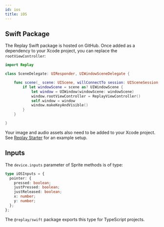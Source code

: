 ```yaml
---
id: ios
title: iOS
---
```


## Swift Package

<!-- TODO: GitHub link -->
The Replay Swift package is hosted on GitHub. Once added as a dependency to your Xcode project, you can replace the `rootViewController`:

```swift {1,8}
import Replay

class SceneDelegate: UIResponder, UIWindowSceneDelegate {

    func scene(_ scene: UIScene, willConnectTo session: UISceneSession, options connectionOptions: UIScene.ConnectionOptions) {
        if let windowScene = scene as? UIWindowScene {
            let window = UIWindow(windowScene: windowScene)
            window.rootViewController = ReplayViewController()
            self.window = window
            window.makeKeyAndVisible()
        }
    }

}
```

Your image and audio assets also need to be added to your Xcode project. See [Replay Starter](starter.md) for an example setup.

## Inputs

The `device.inputs` parameter of Sprite methods is of type:

```ts
type iOSInputs = {
  pointer: {
    pressed: boolean;
    justPressed: boolean;
    justReleased: boolean;
    x: number;
    y: number;
  };
};
```

The `@replay/swift` package exports this type for TypeScript projects.
